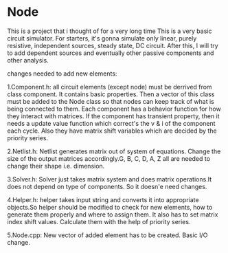# Node
This is a project that i thought of for a very long time
This is a very basic circuit simulator.
For starters, it's gonna simulate only linear, purely resistive, independent sources, steady state, DC circuit.
After this, I will try to add dependent sources and eventually other passive components and other analysis.

changes needed to add new elements:

1.Component.h:
all circuit elements (except node) must be derrived from class component. It contains basic properties. Then a vector of this class must be
added to the Node class so that nodes can keep track of what is being connected to them. Each component has a behavior function for how they interact with matrices. If the component has transient property, then it needs a update value function which correct's the v & i of the component each cycle. Also they have matrix shift variables which are decided by the priority series.

2.Netlist.h:
Netlist generates matrix out of system of equations. Change the size of the output matrices accordingly.G, B, C, D, A, Z all are needed to change their shape i.e. dimension.

3.Solver.h:
Solver just takes matrix system and does matrix operations.It does not depend on type of components. So it doesn'e need changes.

4.Helper.h:
helper takes input string and converts it into appropriate objects.So helper should be modified to check for new elements, how to generate them properly and where to assign them. It also has to set matrix index shift values. Calculate them with the help of priority series.

5.Node.cpp:
New vector of added element has to be created. Basic I/O change.
